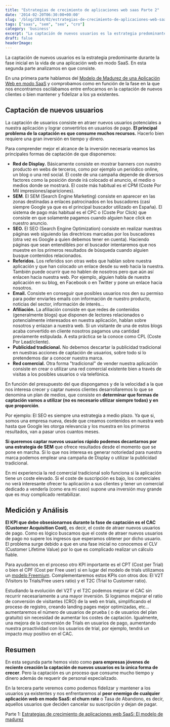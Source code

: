 ```yaml
---
title: "Estrategias de crecimiento de aplicaciones web saas Parte 2"
date: '2014-02-20T06:30:00+00:00'
slug: '/blog/2014/02/estrategias-de-crecimiento-de-aplicaciones-web-saas-parte-2'
tags: ["saas", "sem", "seo", "cro"]
category: 'business'
excerpt: "La captación de nuevos usuarios es la estrategia predominante durante la fase inicial en la vida de una aplicación web en modo SaaS.  En esta segunda parte analizamos en que consiste.La captación de usuarios consiste en atraer nuevos usuarios potenciales a nuestra aplicación y lograr convertirlos en usuarios de pago.  El principal problema de la captación es que consume muchos recursos. "
draft: false
headerImage:
---
```

La captación de nuevos usuarios es la estrategia predominante durante la fase inicial en la vida de una aplicación web en modo SaaS. En esta segunda parte analizamos en que consiste. <!--more-->

En una primera parte hablamos del [Modelo de Madurez de una Aplicación Web en modo SaaS](/jorge-alvarez-moreno-1/2014/01/estrategias-de-crecimiento-de-aplicaciones-web-saas-parte-1) y comprobamos como en función de la fase en la que nos encontramos oscilábamos entre enfocarnos en la captación de nuevos clientes o bien mantener y fidelizar a los ya existentes.

## Captación de nuevos usuarios

La captación de usuarios consiste en atraer nuevos usuarios potenciales a nuestra aplicación y lograr convertirlos en usuarios de pago.  **El principal problema de la captación es que consume muchos recursos.** Hacerlo bien requiere una gran inversión en tiempo y dinero.

Para comprender mejor el alcance de la inversión necesaria veamos las principales formas de captación de que disponemos:

- **Red de Display.** Básicamente consiste en mostrar banners con nuestro producto en webs de terceros, como por ejemplo un periódico online, un blog o una red social. El coste de una campaña depende de diversos factores como la posición donde irá colocado el anuncio, el medio o medios donde se mostrará. El coste más habitual es el CPM (Coste Por Mil impresiones/apariciones).
- **SEM**. El SEM (Search Engine Marketing) consiste en aparecer en las zonas destinadas a enlaces patrocinados en los buscadores (casi siempre Google ya que es el principal buscador utilizado en España). El sistema de pago más habitual es el CPC o (Coste Por Click) que consiste en que solamente pagamos cuando alguien hace click en nuestro anuncio.
- **SEO.** El SEO (Search Engine Optimization) consiste en realizar nuestras páginas web siguiendo las directrices marcadas por los buscadores (otra vez es Google a quien debemos tener en cuenta). Haciendo páginas que sean entendibles por el buscador intentaremos que nos muestre en los primeros resultados de búsqueda cuando alguien busque contenidos relacionados.
- **Referidos.** Los referidos son otras webs que hablan sobre nuestra aplicación y que han colocado un enlace desde su web hacia la nuestra. También puede ocurrir que no hablen de nosotros pero que aún así enlacen hacia nuestra web. Por ejemplo, alguien habla de nuestra aplicación en su blog, en Facebook o en Twitter y pone un enlace hacia nosotros.
- **Email.** Consiste en conseguir que posibles usuarios nos den su permiso para poder enviarles emails con información de nuestro producto, noticias del sector, información de interés...
- **Afiliación.** La afiliación consiste en que redes de contenidos (generalmente blogs) que disponen de lectores relacionados o potencialmente interesados en nuestra aplicación, hablan sobre nosotros y enlazan a nuestra web. Si un visitante de una de estos blogs acaba convertido en cliente nosotros pagamos una cantidad previamente estipulada. A esta práctica se la conoce como CPL (Coste Por Lead/cliente).
- **Publicidad tradicional.** No debemos descartar la publicidad tradicional en nuestras acciones de captación de usuarios, sobre todo si lo pretendemos dar a conocer nuestra marca.
- **Red comercial.** Otra forma "tradicional" de vender nuestra aplicación consiste en crear o utilizar una red comercial existente bien a través de visitas a los posibles usuarios o vía telefónica.

En función del presupuesto del que dispongamos y de la velocidad a la que nos interesa crecer y captar nuevos clientes desarrollaremos lo que se denomina un plan de medios, que consiste en **determinar que formas de captación vamos a utilizar (no es necesario utilizar siempre todas) y en que proporción**.

Por ejemplo: El SEO es siempre una estrategia a medio plazo. Ya que si, somos una empresa nueva, desde que creamos contenidos en nuestra web hasta que Google les otorga relevancia y los muestra en los primeros resultados, van a pasar unos cuantos meses.

**Si queremos captar nuevos usuarios rápido podemos decantarnos por una estrategia de SEM** que ofrece resultados desde el momento que se pone en marcha. Si lo que nos interesa es generar notoriedad para nuestra marca podemos emplear una campaña de Display o utilizar la publicidad tradicional.

En mi experiencia la red comercial tradicional solo funciona si la aplicación tiene un coste elevado. Si el coste de suscripción es bajo, los comerciales no verá interesante ofrecer tu aplicación a sus clientes y tener un comercial dedicado a venderla (como era mi caso) supone una inversión muy grande que es muy complicado rentabilizar.

## Medición y Análisis

**El KPI que debe obsesionarnos durante la fase de captación es el CAC (Customer Acquisition Cost)**, es decir, el coste de atraer nuevos usuarios de pago. Como es lógico buscamos que el coste de atraer nuevos usuarios de pago no supere los ingresos que esperamos obtener por dicho usuario. El problema surge debido a que en una fase inicial no conocemos el CLV (Customer Lifetime Value) por lo que es complicado realizar un cálculo fiable.

Para ayudarnos en el proceso otro KPI importante es el CPT (Cost per Trial) o bien el CPF (Cost per Free user) si en lugar del modelo de trials utilizamos un [modelo Freemium](http://en.wikipedia.org/wiki/Freemium). Complementaremos estos KPIs con otros dos: El V2T (Visitors to Trials/Free users ratio) y el T2C (Trial to Customer ratio).

Estudiando la evolución del V2T y el T2C podemos mejorar el CAC sin recurrir necesariamente a una mayor inversión. Si logramos mejorar el ratio de conversión de visitantes (CRO) de la web en trials, simplificando el proceso de registro, creando landing pages mejor optimizadas, etc... aumentaremos el número de usuarios de prueba ( o de usuarios del plan gratuito) sin necesidad de aumentar los costes de captación. Igualmente, una mejora de la conversión de Trials en usuarios de pago, aumentando nuestra proactividad con los usuarios de trial, por ejemplo, tendrá un impacto muy positivo en el CAC.

## Resumen

En esta segunda parte hemos visto como **para empresas jóvenes de reciente creación la captación de nuevos usuarios es la única forma de crecer**. Pero la captación es un proceso que consume mucho tiempo y dinero además de requerir de personal especializado.

En la tercera parte veremos como podemos fidelizar y mantener a los usuarios ya existentes y nos enfrentaremos al **peor enemigo de cualquier aplicación web en modo SaaS: el churn rate** o Tasa de Abandono, es decir, aquellos usuarios que deciden cancelar su suscripción y dejan de pagar.

Parte 1: [Estrategias de crecimiento de aplicaciones web SaaS: El modelo de madurez](/jorge-alvarez-moreno-1/2014/01/estrategias-de-crecimiento-de-aplicaciones-web-saas-parte-1)
